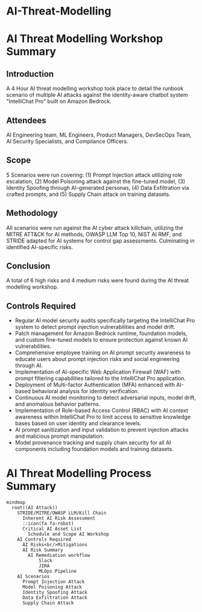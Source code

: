 # AI-Threat-Modelling
# AI Threat Modelling Workshop Summary

## Introduction
A 4 Hour AI threat modelling workshop took place to detail the runbook scenario of multiple AI attacks against the identity-aware chatbot system "IntelliChat Pro" built on Amazon Bedrock.

## Attendees
AI Engineering team, ML Engineers, Product Managers, DevSecOps Team, AI Security Specialists, and Compliance Officers.

## Scope
5 Scenarios were run covering: (1) Prompt Injection attack utilizing role escalation, (2) Model Poisoning attack against the fine-tuned model, (3) Identity Spoofing through AI-generated personas, (4) Data Exfiltration via crafted prompts, and (5) Supply Chain attack on training datasets.

## Methodology
All scenarios were run against the AI cyber attack killchain, utilizing the MITRE ATT&CK for AI methods, OWASP LLM Top 10, NIST AI RMF, and STRIDE adapted for AI systems for control gap assessments. Culminating in identified AI-specific risks.

## Conclusion
A total of 6 high risks and 4 medium risks were found during the AI threat modelling workshop.

## Controls Required

- Regular AI model security audits specifically targeting the IntelliChat Pro system to detect prompt injection vulnerabilities and model drift.
- Patch management for Amazon Bedrock runtime, foundation models, and custom fine-tuned models to ensure protection against known AI vulnerabilities.
- Comprehensive employee training on AI prompt security awareness to educate users about prompt injection risks and social engineering through AI.
- Implementation of AI-specific Web Application Firewall (WAF) with prompt filtering capabilities tailored to the IntelliChat Pro application.
- Deployment of Multi-factor Authentication (MFA) enhanced with AI-based behavioral analysis for identity verification.
- Continuous AI model monitoring to detect adversarial inputs, model drift, and anomalous behavior patterns.
- Implementation of Role-based Access Control (RBAC) with AI context awareness within IntelliChat Pro to limit access to sensitive knowledge bases based on user identity and clearance levels.
- AI prompt sanitization and input validation to prevent injection attacks and malicious prompt manipulation.
- Model provenance tracking and supply chain security for all AI components including foundation models and training datasets.

# AI Threat Modelling Process Summary

```mermaid
mindmap
  root((AI Attack))
    STRIDE/MITRE/OWASP LLM/Kill Chain
      Inherent AI Risk Assessment
      ::icon(fa fa-robot)
      Critical AI Asset List
        Schedule and Scope AI Workshop
    AI Controls Required
      AI Risks<br/>Mitigations
      AI Risk Summary
        AI Remediation workflow
            Slack
            JIRA 
            MLOps Pipeline
    AI Scenarios
      Prompt Injection Attack
      Model Poisoning Attack
      Identity Spoofing Attack
      Data Exfiltration Attack
      Supply Chain Attack